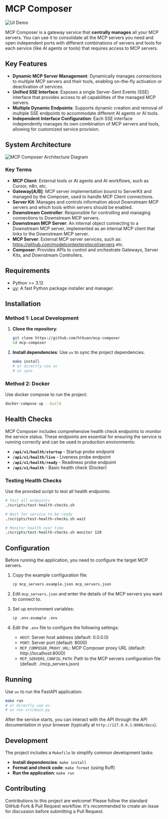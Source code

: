 # MCP Composer

![UI Demo](./images/ui.gif)

MCP Composer is a gateway service that **centrally manages** all your MCP servers. You can use it to consolidate all the MCP servers you need and open independent ports with different combinations of servers and tools for each service (like AI agents or tools) that requires access to MCP servers.

## Key Features

*   **Dynamic MCP Server Management**: Dynamically manages connections to multiple MCP servers and their tools, enabling on-the-fly activation or deactivation of services.
*   **Unified SSE Interface**: Exposes a single Server-Sent Events (SSE) interface that provides access to all capabilities of the managed MCP servers.
*   **Multiple Dynamic Endpoints**: Supports dynamic creation and removal of multiple SSE endpoints to accommodate different AI agents or AI tools.
*   **Independent Interface Configuration**: Each SSE interface independently manages its own combination of MCP servers and tools, allowing for customized service provision.

## System Architecture

![MCP Composer Architecture Diagram](./images/architecture.png)

### Key Terms

* **MCP Client**: External tools or AI agents and AI workflows, such as Cursor, n8n, etc.
* **Gateway[A/B]**: MCP server implementation bound to ServerKit and managed by the Composer, used to handle MCP Client connections.
* **Server Kit**: Manages and controls information about Downstream MCP servers and which tools within servers should be enabled.
* **Downstream Controller**: Responsible for controlling and managing connections to Downstream MCP servers.
* **Downstream MCP Server**: An internal object connecting to a Downstream MCP server, implemented as an internal MCP client that links to the Downstream MCP server.
* **MCP Server**: External MCP server services, such as: https://github.com/modelcontextprotocol/servers etc.
* **Composer**: Provides APIs to control and orchestrate Gateways, Server Kits, and Downstream Controllers.

## Requirements

*   Python >= 3.12
*   [uv](https://github.com/astral-sh/uv): A fast Python package installer and manager.

## Installation

### Method 1: Local Development
1.  **Clone the repository**:
    ```bash
    git clone https://github.com/htkuan/mcp-composer
    cd mcp-composer
    ```

2.  **Install dependencies**:
    Use `uv` to sync the project dependencies.
    ```bash
    make install
    # or directly use uv
    # uv sync
    ```

### Method 2: Docker
Use docker compose to run the project:

```bash
docker-compose up --build
```

## Health Checks

MCP Composer includes comprehensive health check endpoints to monitor the service status. These endpoints are essential for ensuring the service is running correctly and can be used in production environments:

- **`/api/v1/health/startup`** - Startup probe endpoint
- **`/api/v1/health/live`** - Liveness probe endpoint  
- **`/api/v1/health/ready`** - Readiness probe endpoint
- **`/api/v1/health`** - Basic health check (Docker)

### Testing Health Checks

Use the provided script to test all health endpoints:

```bash
# Test all endpoints
./scripts/test-health-checks.sh

# Wait for service to be ready
./scripts/test-health-checks.sh wait

# Monitor health over time
./scripts/test-health-checks.sh monitor 120
```

## Configuration

Before running the application, you need to configure the target MCP servers.

1.  Copy the example configuration file:
    ```bash
    cp mcp_servers.example.json mcp_servers.json
    ```
2.  Edit `mcp_servers.json` and enter the details of the MCP servers you want to connect to.

3.  Set up environment variables:
    ```bash
    cp .env.example .env
    ```
4.  Edit the `.env` file to configure the following settings:
    - `HOST`: Server host address (default: 0.0.0.0)
    - `PORT`: Server port (default: 8000)
    - `MCP_COMPOSER_PROXY_URL`: MCP Composer proxy URL (default: http://localhost:8000)
    - `MCP_SERVERS_CONFIG_PATH`: Path to the MCP servers configuration file (default: ./mcp_servers.json)

## Running

Use `uv` to run the FastAPI application:

```bash
make run
# or directly use uv
# uv run src/main.py
```

After the service starts, you can interact with the API through the API documentation in your browser (typically at `http://127.0.0.1:8000/docs`).

## Development

The project includes a `Makefile` to simplify common development tasks:

*   **Install dependencies**: `make install`
*   **Format and check code**: `make format` (using Ruff)
*   **Run the application**: `make run`

## Contributing

Contributions to this project are welcome! Please follow the standard GitHub Fork & Pull Request workflow. It's recommended to create an Issue for discussion before submitting a Pull Request.
